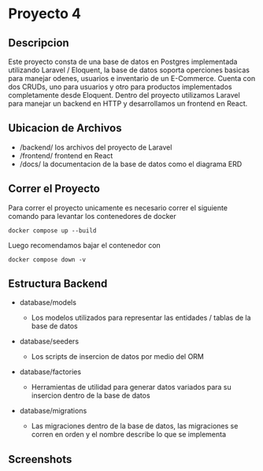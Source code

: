 # Proyecto 4
## Descripcion
Este proyecto consta de una base de datos en Postgres implementada utilizando Laravel / Eloquent, la base de datos soporta operciones basicas para manejar odenes, usuarios e inventario de un E-Commerce. Cuenta con dos CRUDs, uno para usuarios y otro para productos implementados completamente desde Eloquent. Dentro del proyecto utilizamos Laravel para manejar un backend en HTTP y desarrollamos un frontend en React.

## Ubicacion de Archivos

- /backend/ los archivos del proyecto de Laravel
- /frontend/ frontend en React
- /docs/ la documentacion de la base de datos como el diagrama ERD

## Correr el Proyecto
Para correr el proyecto unicamente es necesario correr el siguiente comando para levantar los contenedores de docker
```
docker compose up --build
```
Luego recomendamos bajar el contenedor con
```
docker compose down -v
```

## Estructura Backend

- database/models
  - Los modelos utilizados para representar las entidades / tablas de la base de datos
 
- database/seeders
  - Los scripts de insercion de datos por medio del ORM
 
- database/factories
  - Herramientas de utilidad para generar datos variados para su insercion dentro de la base de datos

- database/migrations
   - Las migraciones dentro de la base de datos, las migraciones se corren en orden y el nombre describe lo que se implementa
 
## Screenshots
